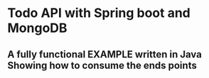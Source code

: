 # Todo API with Spring boot and MongoDB

## A fully functional EXAMPLE written in Java Showing how to consume the ends points 

